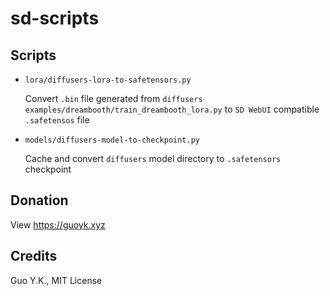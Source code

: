 # sd-scripts

## Scripts

* `lora/diffusers-lora-to-safetensors.py`
    
    Convert `.bin` file generated from `diffusers` `examples/dreambooth/train_dreambooth_lora.py` to `SD WebUI` compatible
    `.safetensos` file

* `models/diffusers-model-to-checkpoint.py`

    Cache and convert `diffusers` model directory to `.safetensors` checkpoint

## Donation

View https://guoyk.xyz

## Credits

Guo Y.K., MIT License